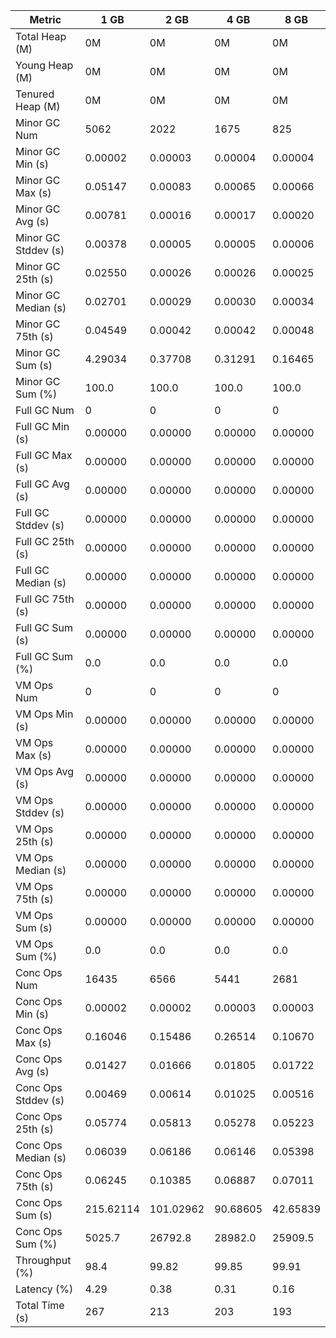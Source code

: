 | Metric | 1 GB | 2 GB | 4 GB | 8 GB |
|------|----|----|----|----|
| Total Heap (M) | 0M | 0M | 0M | 0M |
| Young Heap (M) | 0M | 0M | 0M | 0M |
| Tenured Heap (M) | 0M | 0M | 0M | 0M |
| Minor GC Num | 5062 | 2022 | 1675 | 825 |
| Minor GC Min (s) | 0.00002 | 0.00003 | 0.00004 | 0.00004 |
| Minor GC Max (s) | 0.05147 | 0.00083 | 0.00065 | 0.00066 |
| Minor GC Avg (s) | 0.00781 | 0.00016 | 0.00017 | 0.00020 |
| Minor GC Stddev (s) | 0.00378 | 0.00005 | 0.00005 | 0.00006 |
| Minor GC 25th (s) | 0.02550 | 0.00026 | 0.00026 | 0.00025 |
| Minor GC Median (s) | 0.02701 | 0.00029 | 0.00030 | 0.00034 |
| Minor GC 75th (s) | 0.04549 | 0.00042 | 0.00042 | 0.00048 |
| Minor GC Sum (s) | 4.29034 | 0.37708 | 0.31291 | 0.16465 |
| Minor GC Sum (%) | 100.0 | 100.0 | 100.0 | 100.0 |
| Full GC Num | 0 | 0 | 0 | 0 |
| Full GC Min (s) | 0.00000 | 0.00000 | 0.00000 | 0.00000 |
| Full GC Max (s) | 0.00000 | 0.00000 | 0.00000 | 0.00000 |
| Full GC Avg (s) | 0.00000 | 0.00000 | 0.00000 | 0.00000 |
| Full GC Stddev (s) | 0.00000 | 0.00000 | 0.00000 | 0.00000 |
| Full GC 25th (s) | 0.00000 | 0.00000 | 0.00000 | 0.00000 |
| Full GC Median (s) | 0.00000 | 0.00000 | 0.00000 | 0.00000 |
| Full GC 75th (s) | 0.00000 | 0.00000 | 0.00000 | 0.00000 |
| Full GC Sum (s) | 0.00000 | 0.00000 | 0.00000 | 0.00000 |
| Full GC Sum (%) | 0.0 | 0.0 | 0.0 | 0.0 |
| VM Ops Num | 0 | 0 | 0 | 0 |
| VM Ops Min (s) | 0.00000 | 0.00000 | 0.00000 | 0.00000 |
| VM Ops Max (s) | 0.00000 | 0.00000 | 0.00000 | 0.00000 |
| VM Ops Avg (s) | 0.00000 | 0.00000 | 0.00000 | 0.00000 |
| VM Ops Stddev (s) | 0.00000 | 0.00000 | 0.00000 | 0.00000 |
| VM Ops 25th (s) | 0.00000 | 0.00000 | 0.00000 | 0.00000 |
| VM Ops Median (s) | 0.00000 | 0.00000 | 0.00000 | 0.00000 |
| VM Ops 75th (s) | 0.00000 | 0.00000 | 0.00000 | 0.00000 |
| VM Ops Sum (s) | 0.00000 | 0.00000 | 0.00000 | 0.00000 |
| VM Ops Sum (%) | 0.0 | 0.0 | 0.0 | 0.0 |
| Conc Ops Num | 16435 | 6566 | 5441 | 2681 |
| Conc Ops Min (s) | 0.00002 | 0.00002 | 0.00003 | 0.00003 |
| Conc Ops Max (s) | 0.16046 | 0.15486 | 0.26514 | 0.10670 |
| Conc Ops Avg (s) | 0.01427 | 0.01666 | 0.01805 | 0.01722 |
| Conc Ops Stddev (s) | 0.00469 | 0.00614 | 0.01025 | 0.00516 |
| Conc Ops 25th (s) | 0.05774 | 0.05813 | 0.05278 | 0.05223 |
| Conc Ops Median (s) | 0.06039 | 0.06186 | 0.06146 | 0.05398 |
| Conc Ops 75th (s) | 0.06245 | 0.10385 | 0.06887 | 0.07011 |
| Conc Ops Sum (s) | 215.62114 | 101.02962 | 90.68605 | 42.65839 |
| Conc Ops Sum (%) | 5025.7 | 26792.8 | 28982.0 | 25909.5 |
| Throughput (%) | 98.4 | 99.82 | 99.85 | 99.91 |
| Latency (%) | 4.29 | 0.38 | 0.31 | 0.16 |
| Total Time (s) | 267 | 213 | 203 | 193 |
